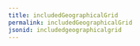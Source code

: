 ```yaml
---
title: includedGeographicalGrid
permalink: includedGeographicalGrid
jsonid: includedgeographicalgrid
---
```

